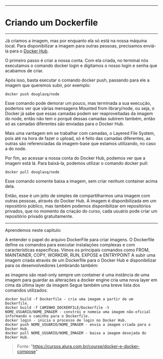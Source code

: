 -------------------------------------------------------------------
# Criando um Dockerfile
-------------------------------------------------------------------

Já criamos a imagem, mas por enquanto ela só está na nossa máquina local. Para disponibilizar a imagem para outras pessoas, precisamos enviá-la para o [Docker Hub](https://hub.docker.com/).

O primeiro passo é criar a nossa conta. Com ela criada, no terminal nós executamos o comando docker login e digitamos o nosso login e senha que acabamos de criar.

Após isso, basta executar o comando docker push, passando para ele a imagem que queremos subir, por exemplo:

	docker push douglasq/node
	
Esse comando pode demorar um pouco, mas terminada a sua execução, podemos ver que várias mensagens Mounted from library/node, ou seja, o Docker já sabe que essas camadas podem ser reaproveitadas da imagem do node, então não tem o porquê dessas camadas subirem também, então só as camadas diferentes são enviadas para o Docker Hub.

Mais uma vantagem em se trabalhar com camadas, o Layered File System, pois até na hora de fazer o upload, só é feito das camadas diferentes, as outras são referenciadas da imagem-base que estamos utilizando, no caso a do node.

Por fim, ao acessar a nossa conta do Docker Hub, podemos ver que a imagem está lá. Para baixá-la, podemos utilizar o comando docker pull:

	docker pull douglasq/node
	
Esse comando somente baixa a imagem, sem criar nenhum container acima dela.

Então, esse é um jeito de simples de compartilharmos uma imagem com outras pessoas, através do Docker Hub. A imagem é disponibilizada em um repositório público, mas também podemos disponibilizar em repositórios privados, que no momento da criação do curso, cada usuário pode criar um repositório privado gratuitamente.

--------------------------------------------------
Aprendemos neste capítulo:

A entender o papel do arquivo DockerFile para criar imagens.
O Dockerfile define os comandos para executar instalações complexas e com características específicas.
Vimos os principais comandos como FROM, MAINTAINER, COPY, WORKDIR, RUN, EXPOSE e ENTRYPOINT
A subir uma imagem criada através de um Dockerfile para o Docker Hub e disponibilizar para os desenvolvedores
Lembrando também:

as imagens são read-only sempre
um container é uma instância de uma imagem
para guardar as alterações a docker engine cria uma nova layer em cima da última layer da imagem
Segue também uma breve lista dos comandos utilizados:

	docker build -f Dockerfile - cria uma imagem a partir de um Dockerfile.
	docker build -f CAMINHO_DOCKERFILE/Dockerfile -t NOME_USUARIO/NOME_IMAGEM - constrói e nomeia uma imagem não-oficial informando o caminho para o Dockerfile.
	docker login - inicia o processo de login no Docker Hub.
	docker push NOME_USUARIO/NOME_IMAGEM - envia a imagem criada para o Docker Hub.
	docker pull NOME_USUARIO/NOME_IMAGEM - baixa a imagem desejada do Docker Hub.


>Fonte: "https://cursos.alura.com.br/course/docker-e-docker-compose"

